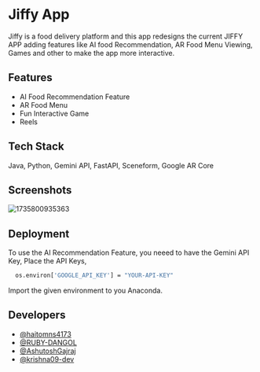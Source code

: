 
# Jiffy App 

Jiffy is a food delivery platform and this app redesigns the current JIFFY APP adding features like AI food Recommendation, AR Food Menu Viewing, Games and other to make the app more interactive.


## Features

- AI Food Recommendation Feature
- AR Food Menu
- Fun Interactive Game
- Reels 


## Tech Stack

Java, Python, Gemini API, FastAPI, Sceneform, Google AR Core



## Screenshots
![1735800935363](https://github.com/user-attachments/assets/23f0acc8-5737-46da-af7b-3c0b27e3ec71)


## Deployment

To use the AI Recommendation Feature, you neeed to have the Gemini API Key, Place the API Keys,

```bash
  os.environ['GOOGLE_API_KEY'] = "YOUR-API-KEY"
```

Import the given environment to you Anaconda. 

## Developers

- [@haitomns4173](https://github.com/haitomns4173/)
- [@RUBY-DANGOL](https://github.com/RUBY-DANGOL)
- [@AshutoshGajraj](https://github.com/AshutoshGajraj)
- [@krishna09-dev](https://github.com/krishna09-dev)




